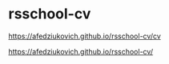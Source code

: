 # rsschool-cv

https://afedziukovich.github.io/rsschool-cv/cv

https://afedziukovich.github.io/rsschool-cv/